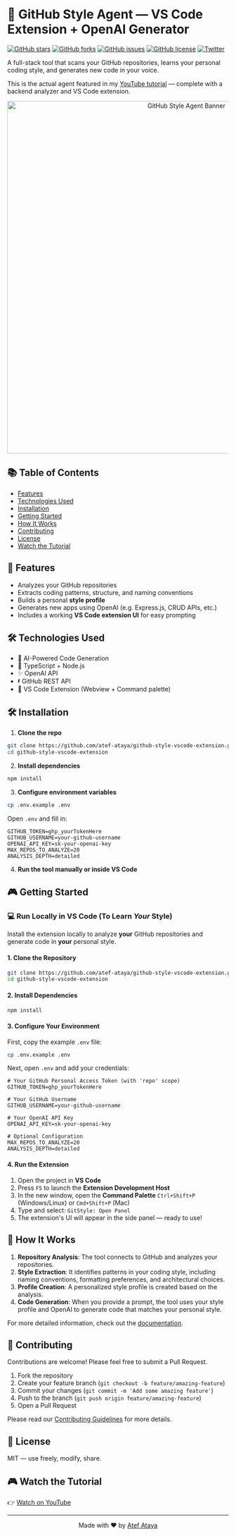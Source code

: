 # 🧠 GitHub Style Agent — VS Code Extension + OpenAI Generator

[![GitHub stars](https://img.shields.io/github/stars/atef-ataya/github-style-vscode-extension?style=social)](https://github.com/atef-ataya/github-style-vscode-extension/stargazers)
[![GitHub forks](https://img.shields.io/github/forks/atef-ataya/github-style-vscode-extension?style=social)](https://github.com/atef-ataya/github-style-vscode-extension/network/members)
[![GitHub issues](https://img.shields.io/github/issues/atef-ataya/github-style-vscode-extension)](https://github.com/atef-ataya/github-style-vscode-extension/issues)
[![GitHub license](https://img.shields.io/github/license/atef-ataya/github-style-vscode-extension)](https://github.com/atef-ataya/github-style-vscode-extension/blob/main/LICENSE)
[![Twitter](https://img.shields.io/twitter/url?style=social&url=https%3A%2F%2Fgithub.com%2Fatef-ataya%2Fgithub-style-vscode-extension)](https://twitter.com/intent/tweet?text=Check%20out%20this%20awesome%20GitHub%20Style%20Agent%20VS%20Code%20Extension:&url=https%3A%2F%2Fgithub.com%2Fatef-ataya%2Fgithub-style-vscode-extension)

A full-stack tool that scans your GitHub repositories, learns your personal coding style, and generates new code in your voice.

This is the actual agent featured in my [YouTube tutorial](https://youtu.be/J6atjuGCDS0) — complete with a backend analyzer and VS Code extension.

<p align="center">
  <img src="https://raw.githubusercontent.com/atef-ataya/github-style-vscode-extension/main/assets/github-style-agent-banner.png" alt="GitHub Style Agent Banner" width="800">
</p>

## 📚 Table of Contents

- [Features](#-features)
- [Technologies Used](#️-technologies-used)
- [Installation](#️-installation)
- [Getting Started](#-getting-started)
- [How It Works](#-how-it-works)
- [Contributing](#-contributing)
- [License](#-license)
- [Watch the Tutorial](#-watch-the-tutorial)

## 🚀 Features

* Analyzes your GitHub repositories
* Extracts coding patterns, structure, and naming conventions
* Builds a personal **style profile**
* Generates new apps using OpenAI (e.g. Express.js, CRUD APIs, etc.)
* Includes a working **VS Code extension UI** for easy prompting

## 🛠️ Technologies Used

* 🧠 AI-Powered Code Generation
* 🔆 TypeScript + Node.js
* ✨ OpenAI API
* 🖡️ GitHub REST API
* 🧹 VS Code Extension (Webview + Command palette)

## 🛠️ Installation

1. **Clone the repo**

```bash
git clone https://github.com/atef-ataya/github-style-vscode-extension.git
cd github-style-vscode-extension
```

2. **Install dependencies**

```bash
npm install
```

3. **Configure environment variables**

```bash
cp .env.example .env
```

Open `.env` and fill in:

```env
GITHUB_TOKEN=ghp_yourTokenHere
GITHUB_USERNAME=your-github-username
OPENAI_API_KEY=sk-your-openai-key
MAX_REPOS_TO_ANALYZE=20
ANALYSIS_DEPTH=detailed
```

4. **Run the tool manually or inside VS Code**

## 🎮 Getting Started
### 💻 Run Locally in VS Code (To Learn *Your* Style)

Install the extension locally to analyze **your** GitHub repositories and generate code in **your** personal style.

#### 1. Clone the Repository

```bash
git clone https://github.com/atef-ataya/github-style-vscode-extension.git
cd github-style-vscode-extension
```

#### 2. Install Dependencies

```bash
npm install
```

#### 3. Configure Your Environment

First, copy the example `.env` file:

```bash
cp .env.example .env
```

Next, open `.env` and add your credentials:

```env
# Your GitHub Personal Access Token (with 'repo' scope)
GITHUB_TOKEN=ghp_yourTokenHere

# Your GitHub Username
GITHUB_USERNAME=your-github-username

# Your OpenAI API Key
OPENAI_API_KEY=sk-your-openai-key

# Optional Configuration
MAX_REPOS_TO_ANALYZE=20
ANALYSIS_DEPTH=detailed
```

#### 4. Run the Extension

1. Open the project in **VS Code**
2. Press `F5` to launch the **Extension Development Host**
3. In the new window, open the **Command Palette**
   `Ctrl+Shift+P` (Windows/Linux) or `Cmd+Shift+P` (Mac)
4. Type and select: `GitStyle: Open Panel`
5. The extension's UI will appear in the side panel — ready to use!

## 🧠 How It Works

1. **Repository Analysis**: The tool connects to GitHub and analyzes your repositories.
2. **Style Extraction**: It identifies patterns in your coding style, including naming conventions, formatting preferences, and architectural choices.
3. **Profile Creation**: A personalized style profile is created based on the analysis.
4. **Code Generation**: When you provide a prompt, the tool uses your style profile and OpenAI to generate code that matches your personal style.

For more detailed information, check out the [documentation](./docs/quick-start.md).

## 🤝 Contributing

Contributions are welcome! Please feel free to submit a Pull Request.

1. Fork the repository
2. Create your feature branch (`git checkout -b feature/amazing-feature`)
3. Commit your changes (`git commit -m 'Add some amazing feature'`)
4. Push to the branch (`git push origin feature/amazing-feature`)
5. Open a Pull Request

Please read our [Contributing Guidelines](./docs/CONTRIBUTING.md) for more details.

## 🧪 License

MIT — use freely, modify, share.

## 🎮 Watch the Tutorial

👉 [Watch on YouTube](https://youtu.be/J6atjuGCDS0)

---

<p align="center">
Made with ❤️ by <a href="https://github.com/atef-ataya">Atef Ataya</a>
</p>

